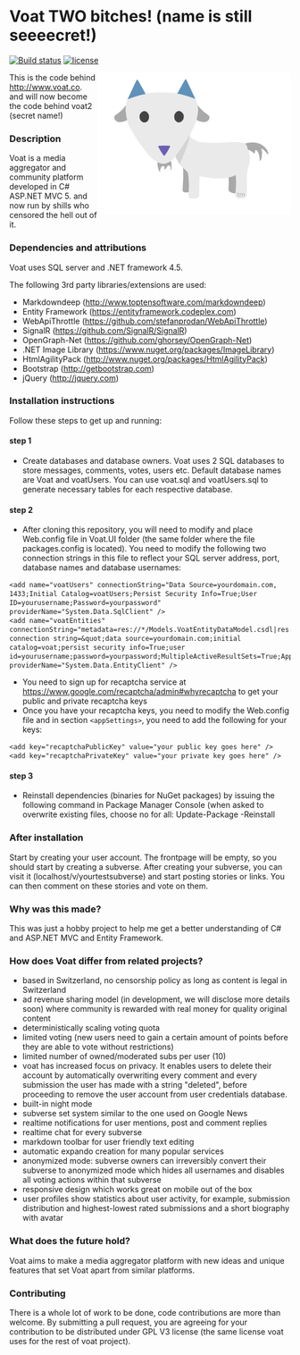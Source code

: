 # Voat  TWO bitches!  (name is still seeeecret!)
[![Build status](https://ci.appveyor.com/api/projects/status/gmrwwisseq07emb4/branch/master?svg=true)](https://ci.appveyor.com/project/voat/voat/branch/master)
[![license](http://img.shields.io/badge/license-GNU-blue.svg)](https://raw.githubusercontent.com/voat/voat/master/LICENSE)

<img height="252" width="345" src="Voat/Voat.UI/Graphics/voat-goat.png" alt="Voat2 mascot" title="Voat" align="right" />

This is the code behind http://www.voat.co.  and will now become the code behind voat2 (secret name!)

### Description
Voat is a media aggregator and community platform developed in C# ASP.NET MVC 5.  and now run by shills who censored the hell out of it.

### Dependencies and attributions
Voat uses SQL server and .NET framework 4.5.

The following 3rd party libraries/extensions are used:

- Markdowndeep (http://www.toptensoftware.com/markdowndeep)
- Entity Framework (https://entityframework.codeplex.com)
- WebApiThrottle (https://github.com/stefanprodan/WebApiThrottle)
- SignalR (https://github.com/SignalR/SignalR)
- OpenGraph-Net (https://github.com/ghorsey/OpenGraph-Net)
- .NET Image Library (https://www.nuget.org/packages/ImageLibrary)
- HtmlAgilityPack (http://www.nuget.org/packages/HtmlAgilityPack)
- Bootstrap (http://getbootstrap.com)
- jQuery (http://jquery.com)

### Installation instructions
Follow these steps to get up and running:

#### step 1
- Create databases and database owners.
Voat uses 2 SQL databases to store messages, comments, votes, users etc. 
Default database names are Voat and voatUsers.
You can use voat.sql and voatUsers.sql to generate necessary tables for each respective database.

#### step 2
- After cloning this repository, you will need to modify and place Web.config file in Voat.UI folder (the same folder where the file packages.config is located). You need to modify the following two connection strings in this file to reflect your SQL server address, port, database names and database usernames: 
```
<add name="voatUsers" connectionString="Data Source=yourdomain.com, 1433;Initial Catalog=voatUsers;Persist Security Info=True;User ID=yourusername;Password=yourpassword" providerName="System.Data.SqlClient" />
<add name="voatEntities" connectionString="metadata=res://*/Models.VoatEntityDataModel.csdl|res://*/Models.VoatEntityDataModel.ssdl|res://*/Models.VoatEntityDataModel.msl;provider=System.Data.SqlClient;provider connection string=&quot;data source=yourdomain.com;initial catalog=voat;persist security info=True;user id=yourusername;password=yourpassword;MultipleActiveResultSets=True;App=EntityFramework&quot;" providerName="System.Data.EntityClient" />
```
- You need to sign up for recaptcha service at https://www.google.com/recaptcha/admin#whyrecaptcha to get your public and private recaptcha keys
- Once you have your recaptcha keys, you need to modify the Web.config file and in section `<appSettings>`, you need to add the following for your keys:
```
<add key="recaptchaPublicKey" value="your public key goes here" />
<add key="recaptchaPrivateKey" value="your private key goes here" />
```
#### step 3
- Reinstall dependencies (binaries for NuGet packages) by issuing the following command in Package Manager Console (when asked to overwrite existing files, choose no for all:
Update-Package -Reinstall

### After installation
Start by creating your user account. The frontpage will be empty, so you should start by creating a subverse.
After creating your subverse, you can visit it (localhost/v/yourtestsubverse) and start posting stories or links. You can then comment on these stories and vote on them.

### Why was this made?
This was just a hobby project to help me get a better understanding of C# and ASP.NET MVC and Entity Framework.

### How does Voat differ from related projects?
- based in Switzerland, no censorship policy as long as content is legal in Switzerland
- ad revenue sharing model (in development, we will disclose more details soon) where community is rewarded with real money for quality original content
- deterministically scaling voting quota
- limited voting (new users need to gain a certain amount of points before they are able to vote without restrictions)
- limited number of owned/moderated subs per user (10)
- voat has increased focus on privacy. It enables users to delete their account by automatically overwriting every comment and every submission the user has made with a string "deleted", before proceeding to remove the user account from user credentials database. 
- built-in night mode
- subverse set system similar to the one used on Google News
- realtime notifications for user mentions, post and comment replies
- realtime chat for every subverse
- markdown toolbar for user friendly text editing
- automatic expando creation for many popular services
- anonymized mode: subverse owners can irreversibly convert their subverse to anonymized mode which hides all usernames and disables all voting actions within that subverse
- responsive design which works great on mobile out of the box
- user profiles show statistics about user activity, for example, submission distribution and highest-lowest rated submissions and a short biography with avatar

### What does the future hold?
Voat aims to make a media aggregator platform with new ideas and unique features that set Voat apart from similar platforms.

### Contributing
There is a whole lot of work to be done, code contributions are more than welcome. By submitting a pull request, you are agreeing for your contribution to be distributed under GPL V3 license (the same license voat uses for the rest of voat project).
